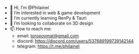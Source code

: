 - 👋 Hi, I’m @Philainel
- 👀 I’m interested in web & game development
- 🌱 I’m currently learning RenPy & Tauri
- 💞️ I’m looking to collaborate on 3D design
- 📫 How to reach me: 
  - email: toropovmat@gmail.com
  - discord: https://discord.com/users/537689199739142144
  - telegram: https://t.me/philainel
